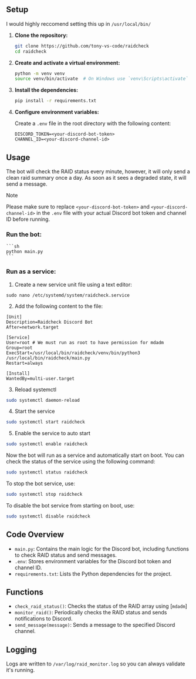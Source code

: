 
## Setup

I would highly reccomend setting this up in `/usr/local/bin/`

1. **Clone the repository:**

    ```sh
    git clone https://github.com/tony-vs-code/raidcheck
    cd raidcheck
    ```

2. **Create and activate a virtual environment:**

    ```sh
    python -m venv venv
    source venv/bin/activate  # On Windows use `venv\Scripts\activate`
    ```

3. **Install the dependencies:**

    ```sh
    pip install -r requirements.txt
    ```

4. **Configure environment variables:**

    Create a `.env` file in the root directory with the following content:

    ```env
    DISCORD_TOKEN=<your-discord-bot-token>
    CHANNEL_ID=<your-discord-channel-id>
    ```

## Usage

The bot will check the RAID status every minute, however, it will only send a clean raid summary once a day. As soon as it sees a degraded state, it will send a message.

>[!NOTE]
>Please make sure to replace `<your-discord-bot-token>` and `<your-discord-channel-id>` in the `.env` file with your actual Discord bot token and channel ID before running.

### Run the bot:

    ```sh
    python main.py
    ```
    
### Run as a service:

1. Create a new service unit file using a text editor:

```sudo nano /etc/systemd/system/raidcheck.service```

2. Add the following content to the file:

```
[Unit]
Description=Raidcheck Discord Bot
After=network.target

[Service]
User=root # We must run as root to have permission for mdadm
Group=root
ExecStart=/usr/local/bin/raidcheck/venv/bin/python3 /usr/local/bin/raidcheck/main.py
Restart=always

[Install]
WantedBy=multi-user.target
```

3. Reload systemctl

```sh
sudo systemctl daemon-reload
```

4. Start the service

```sh
sudo systemctl start raidcheck
```

5. Enable the service to auto start

```sh
sudo systemctl enable raidcheck
```

Now the bot will run as a service and automatically start on boot. You can check the status of the service using the following command:

```sh
sudo systemctl status raidcheck
```

To stop the bot service, use:

```sh
sudo systemctl stop raidcheck
```

To disable the bot service from starting on boot, use:

```sh
sudo systemctl disable raidcheck
```

## Code Overview

- `main.py`: Contains the main logic for the Discord bot, including functions to check RAID status and send messages.
- `.env`: Stores environment variables for the Discord bot token and channel ID.
- `requirements.txt`: Lists the Python dependencies for the project.

## Functions

- `check_raid_status()`: Checks the status of the RAID array using [`mdadm`]
- `monitor_raid()`: Periodically checks the RAID status and sends notifications to Discord.
- `send_message(message)`: Sends a message to the specified Discord channel.

## Logging

Logs are written to `/var/log/raid_monitor.log` so you can always validate it's running.
